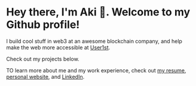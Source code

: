 # Hey there, I'm Aki 👋. Welcome to my Github profile!
I build cool stuff in web3 at an awesome blockchain company, and help make the web more accessible at [User1st](https://www.user1st.com/). 

Check out my projects below.

TO learn more about me and my work experience, check out [my resume](https://github.com/iknowhtml/resume/raw/gh-pages/Aki%20Gao's%20Resume.pdf), [personal website](https://iknowht.ml),
and [LinkedIn](https://www.linkedin.com/in/iknowhtml).
